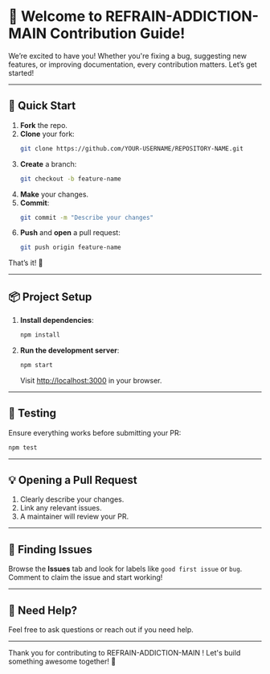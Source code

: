 
# 🎉 Welcome to REFRAIN-ADDICTION-MAIN Contribution Guide!

We’re excited to have you! Whether you're fixing a bug, suggesting new features, or improving documentation, every contribution matters. Let’s get started!

---

## 🚀 Quick Start

1. **Fork** the repo.
2. **Clone** your fork:
   ```bash
   git clone https://github.com/YOUR-USERNAME/REPOSITORY-NAME.git
   ```
3. **Create** a branch:
   ```bash
   git checkout -b feature-name
   ```
4. **Make** your changes.
5. **Commit**:
   ```bash
   git commit -m "Describe your changes"
   ```
6. **Push** and **open** a pull request:
   ```bash
   git push origin feature-name
   ```

That’s it! 🎉

---

## 📦 Project Setup

1. **Install dependencies**:
   ```bash
   npm install
   ```
2. **Run the development server**:
   ```bash
   npm start
   ```
   Visit [http://localhost:3000](http://localhost:3000) in your browser.

---

## 🧪 Testing

Ensure everything works before submitting your PR:

```bash
npm test
```

---

## 💡 Opening a Pull Request

1. Clearly describe your changes.
2. Link any relevant issues.
3. A maintainer will review your PR.

---

## 🎯 Finding Issues

Browse the **Issues** tab and look for labels like `good first issue` or `bug`. Comment to claim the issue and start working!

---

## 💬 Need Help?

Feel free to ask questions or reach out if you need help.

---

Thank you for contributing to REFRAIN-ADDICTION-MAIN ! Let's build something awesome together! 🙌

